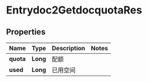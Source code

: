 # Entrydoc2GetdocquotaRes

## Properties
Name | Type | Description | Notes
------------ | ------------- | ------------- | -------------
**quota** | **Long** | 配额 | 
**used** | **Long** | 已用空间 | 
